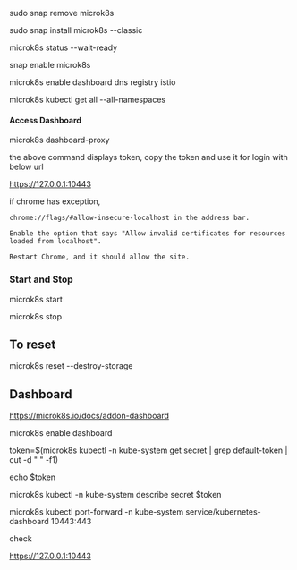 sudo snap remove microk8s 

sudo snap install microk8s --classic

microk8s status --wait-ready

snap enable microk8s

microk8s enable dashboard dns registry istio

microk8s kubectl get all --all-namespaces


#### Access Dashboard

microk8s dashboard-proxy


the above command displays token, copy the token  and use it for login with below url 


https://127.0.0.1:10443


if chrome has exception,

```
chrome://flags/#allow-insecure-localhost in the address bar.

Enable the option that says "Allow invalid certificates for resources loaded from localhost".

Restart Chrome, and it should allow the site.
```



### Start and Stop

microk8s start 


microk8s stop


## To reset

microk8s reset --destroy-storage


## Dashboard


https://microk8s.io/docs/addon-dashboard


microk8s enable dashboard

token=$(microk8s kubectl -n kube-system get secret | grep default-token | cut -d " " -f1)


echo $token

microk8s kubectl -n kube-system describe secret $token

microk8s kubectl port-forward -n kube-system service/kubernetes-dashboard 10443:443

check 

 https://127.0.0.1:10443
